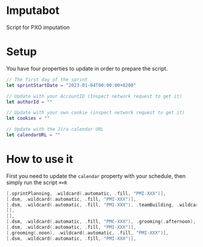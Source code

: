 # Imputabot
Script for PXO imputation

# Setup

You have four properties to update in order to prepare the script. 

```swift
// The first day of the sprint
let sprintStartDate = "2023-01-04T00:00:00+0200"

// Update with your AccountID (Inspect network request to get it)
let authorId = ""

// Update with your own cookie (inspect network request to get it)
let cookies = ""

// Update with the Jira calendar URL
let calendarURL = ""
```

# How to use it

First you need to update the `calendar` property with your schedule, then simply run the script `⌘+R`

```swift
[.sprintPlanning, .wildcard(.automatic, .fill, "PMI-XXX")],                 // mercredi
[.dsm, .wildcard(.automatic, .fill, "PMI-XXX")],                            // jeudi
[.dsm, .wildcard(.automatic, .fill, "PMI-XXX"), .teamBuilding, .wildcard(.automatic, .fill, "PMC-XXX")],          // vendredi
[],                                                                         // dimanche
[],                                                                         // samedi
[.dsm, .wildcard(.automatic, .fill, "PMC-XXX"), .grooming(.afternoon), .wildcard(.automatic, .fill, "PMC-XXX")],  // lundi
[.dsm, .wildcard(.automatic, .fill, "PMI-XXX")],                            // mardi
[.grooming(.noon), .wildcard(.automatic, .fill, "PMI-XXX")],                // mercredi
[.dsm, .wildcard(.automatic, .fill, "PMI-XXX")],                            // jeudi
```
